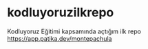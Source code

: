 # kodluyoruzilkrepo
Kodluyoruz Eğitimi kapsamında açtığım ilk repo
https://app.patika.dev/montepachula
